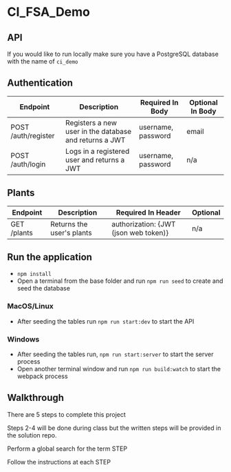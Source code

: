 # CI_FSA_Demo

## API
If you would like to run locally make sure you have a PostgreSQL database with the name of ```ci_demo```


## Authentication 
| Endpoint | Description | Required In Body | Optional In Body |
| -------- | ----------- | --------------- | ----------| 
| POST /auth/register | Registers a new user in the database and returns a JWT | username, password |  email |
| POST /auth/login | Logs in a registered user and returns a JWT | username, password | n/a |


## Plants
| Endpoint | Description | Required In Header | Optional |
| -------- | ----------- | --------------- | ----- |
| GET /plants | Returns the user's plants | authorization: {JWT (json web token)} | n/a |


## Run the application
* `npm install`
* Open a terminal from the base folder and run ```npm run seed``` to create and seed the database 

### MacOS/Linux

* After seeding the tables run ```npm run start:dev``` to start the API

### Windows
* After seeding the tables run, `npm run start:server` to start the server process
* Open another terminal window and run `npm run build:watch` to start the webpack process

## Walkthrough
There are 5 steps to complete this project

Steps 2-4 will be done during class but the written steps will be provided in the solution repo.

Perform a global search for the term  STEP

Follow the instructions at each STEP
